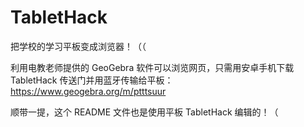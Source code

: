 # TabletHack
把学校的学习平板变成浏览器！（（

利用电教老师提供的 GeoGebra 软件可以浏览网页，只需用安卓手机下载 TabletHack 传送门并用蓝牙传输给平板：<https://www.geogebra.org/m/ptttsuur>

顺带一提，这个 README 文件也是使用平板 TabletHack 编辑的！（
